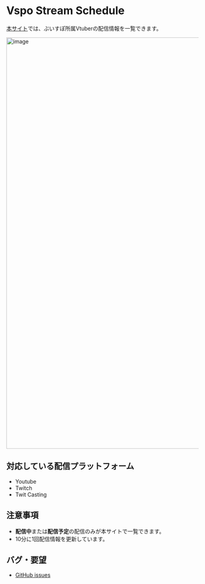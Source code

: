 # Vspo Stream Schedule

[本サイト](https://vspo-stream-schedule.web.app/)では、ぶいすぽ所属Vtuberの配信情報を一覧できます。

<img width="1074" alt="image" src="https://github.com/mnsinri/vspo-stream-schedule/assets/44370583/a3fe1b7f-f8c8-428b-9c72-632f274ec491">


## 対応している配信プラットフォーム
* Youtube
* Twitch
* Twit Casting

## 注意事項
* **配信中**または**配信予定**の配信のみが本サイトで一覧できます。
* 10分に1回配信情報を更新しています。

## バグ・要望
* [GitHub issues](https://github.com/mnsinri/vspo-stream-schedule/issues)
